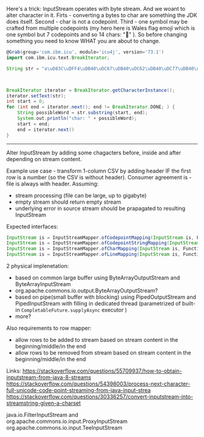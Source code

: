 Here's a trick:
InputStream operates with byte stream. And we woant to alter character in it. Firts - converting a bytes to char are something the JDK does itself. Second - char is not a codepoint. Third - one symbol may be crafted from multiple codepoints (my hero here is Wales flag emoji which is one symbol but 7 codepoints and so 14 chars: "🏴󠁧󠁢󠁷󠁬󠁳󠁿"󠁢󠁷󠁬󠁳󠁿 ). So before changing something you need to know WHAT you are about to change.


```groovy
@Grab(group='com.ibm.icu', module='icu4j', version='73.1')
import com.ibm.icu.text.BreakIterator;

String str = "a\uD83C\uDFF4\uDB40\uDC67\uDB40\uDC62\uDB40\uDC77\uDB40\uDC6C\uDB40\uDC73\uDB40\uDC7Fb";



BreakIterator iterator = BreakIterator.getCharacterInstance();
iterator.setText(str);
int start = 0;
for (int end = iterator.next(); end != BreakIterator.DONE; ) {
    String possibleWord = str.substring(start, end);
    System.out.println("char: " + possibleWord);
    start = end;
    end = iterator.next()
}
```
___

Alter InputStream by adding some chagacters before, inside and after depending on stream content. 

Example use case - transform 1-column CSV by adding header IF the first row is a number (so the CSV is without header). Consumer agreement is - file is always with header.  Assuming:
* stream processing (file can be large, up to gigabyte)
* empty stream should return empty stream
* underlying error in source stream should be prapagated to resulting InputStream

Expected interfaces:
```java
InputStream is = InputStreamMapper.ofCodepointMapping(InputStream is, Function<Integer, String> codepointMapper);
InputStream is = InputStreamMapper.ofCodepointStringMapping(InputStream is, Function<String, String> codepointStringMapper);
InputStream is = InputStreamMapper.ofCharMapping(InputStream is, Function<Character, String> charMapper);
InputStream is = InputStreamMapper.ofLineMapping(InputStream is, Function<String, String> lineMapper);
```
2 physical implenetation:
* based on common large buffer using ByteArrayOutputStream and ByteArrayInputStream
 * org.apache.commons.io.output.ByteArrayOutputStream?
* based on pipe(small buffer with blocking) using PipedOutputStream and PipedInputStream with filling in dedicated thread (parametrized of built-in `CompletableFuture.supplyAsync` executor )
* more?

Also requirements to row mapper:
* allow rows to be added to stream based on stream content in the beginning/middle/in the end
* allow rows to be removed from stream based on stream content in the beginning/middle/in the end

Links:
https://stackoverflow.com/questions/55709937/how-to-obtain-inputstream-from-java-8-streams
https://stackoverflow.com/questions/54398003/process-next-character-full-unicode-code-point-streaming-from-java-input-strea
https://stackoverflow.com/questions/30336257/convert-inputstream-into-streamstring-given-a-charset


java.io.FilterInputStream and org.apache.commons.io.input.ProxyInputStream
org.apache.commons.io.input.TeeInputStream
